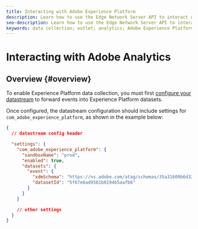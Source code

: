 ```yaml
---
title: Interacting with Adobe Experience Platform
description: Learn how to use the Edge Network Server API to interact with Adobe Experience Platform
seo-description: Learn how to use the Edge Network Server API to interact with Adobe Experience Platform
keywords: data collection; outlet; analytics; Adobe Experience Platform Edge Network api;aep
---
```


# Interacting with Adobe Analytics

## Overview {#overview}

To enable Experience Platform data collection, you must first [configure your datastream](../fundamentals/datastreams.md) to forward events into Experience Platform datasets.

Once configured, the datastream configuration should include settings for `com_adobe_experience_platform`, as shown in the example below:


```json
{
  // datastream config header

  "settings": {
    "com_adobe_experience_platform": {
      "sandboxName": "prod",
      "enabled": true,
      "datasets": {
        "event": {
          "xdmSchema": "https://ns.adobe.com/atag/schemas/35a31609b6d3242736751df469ade031",
          "datasetId": "5f67e6ad9501b0194b5aafb6"
        }
      }
    }

    // other settings
  }
}
```
